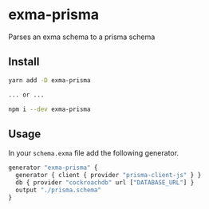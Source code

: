 # exma-prisma

Parses an exma schema to a prisma schema

## Install

```bash
yarn add -D exma-prisma

... or ...

npm i --dev exma-prisma
```

## Usage

In your `schema.exma` file add the following generator.

```js
generator "exma-prisma" {
  generator { client { provider "prisma-client-js" } }
  db { provider "cockroachdb" url ["DATABASE_URL"] }
  output "./prisma.schema"
}
```